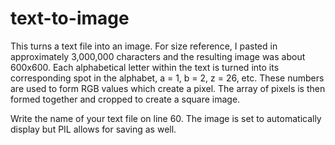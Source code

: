 # text-to-image
This turns a text file into an image. For size reference, I pasted in approximately 3,000,000 characters and the resulting image was about 600x600. Each alphabetical letter within the text is turned into its corresponding spot in the alphabet, a = 1, b = 2, z = 26, etc. These numbers are used to form RGB values which create a pixel. The array of pixels is then formed together and cropped to create a square image.

Write the name of your text file on line 60. The image is set to automatically display but PIL allows for saving as well.
